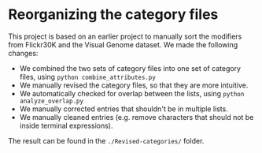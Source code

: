 # Reorganizing the category files

This project is based on an earlier project to manually sort the modifiers from
Flickr30K and the Visual Genome dataset. We made the following changes:

* We combined the two sets of category files into one set of category files, using `python combine_attributes.py`
* We manually revised the category files, so that they are more intuitive.
* We automatically checked for overlap between the lists, using `python analyze_overlap.py`
* We manually corrected entries that shouldn't be in multiple lists.
* We manually cleaned entries (e.g. remove characters that should not be inside terminal expressions).

The result can be found in the `./Revised-categories/` folder.
